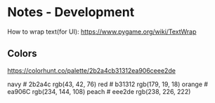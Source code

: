 
# Notes - Development

How to wrap text(for UI): <https://www.pygame.org/wiki/TextWrap>

## Colors

<https://colorhunt.co/palette/2b2a4cb31312ea906ceee2de>

navy    # 2b2a4c    rgb(43, 42, 76)
red     # b31312    rgb(179, 19, 18)
orange  # ea906C    rgb(234, 144, 108)
peach   # eee2de    rgb(238, 226, 222)

